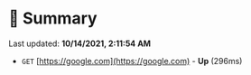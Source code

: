 # 📖 Summary
Last updated: **10/14/2021, 2:11:54 AM**

- `GET` [https://google.com](https://google.com) - **Up** (296ms)
